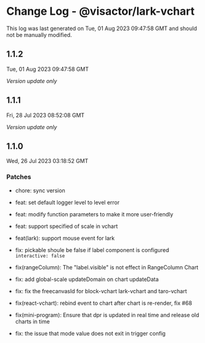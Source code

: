 # Change Log - @visactor/lark-vchart

This log was last generated on Tue, 01 Aug 2023 09:47:58 GMT and should not be manually modified.

## 1.1.2
Tue, 01 Aug 2023 09:47:58 GMT

_Version update only_

## 1.1.1
Fri, 28 Jul 2023 08:52:08 GMT

_Version update only_

## 1.1.0
Wed, 26 Jul 2023 03:18:52 GMT

### Patches

- chore: sync version
- feat: set default logger level to level error


- feat: modify function parameters to make it more user-friendly


- feat: support specified of scale in vchart


- feat(lark): support mouse event for lark
- fix: pickable shoule be false if label component is configured `interactive: false`


- fix(rangeColumn): The "label.visible" is not effect in RangeColumn Chart
- fix: add global-scale updateDomain on chart updateData


- fix: fix the freecanvasId for block-vchart lark-vchart and taro-vchart
- fix(react-vchart): rebind event to chart after chart is re-render, fix #68


- fix(mini-program): Ensure that dpr is updated in real time and release old charts in time
- fix: the issue that mode value does not exit in trigger config

